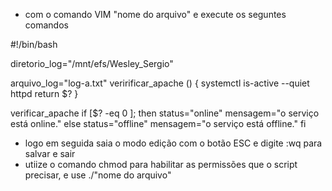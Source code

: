 - com o comando VIM "nome do arquivo" e execute os seguntes comandos

#!/bin/bash

diretorio_log="/mnt/efs/Wesley_Sergio"

arquivo_log="log-a.txt"
veririficar_apache () {
	systemctl is-active --quiet httpd
	return $?
}

verificar_apache
if [$? -eq 0 ]; then
	status="online"
	mensagem="o serviço está online."
else
	status="offline"
	mensagem="o serviço está offline."
fi

- logo em seguida saia o modo edição com o botão ESC e digite :wq para salvar e sair
- utiize o comando chmod para habilitar as permissões que o script precisar, e use ./"nome do arquivo"
